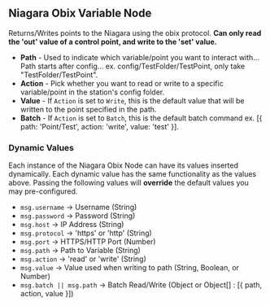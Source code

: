 ## Niagara Obix Variable Node

Returns/Writes points to the Niagara using the obix protocol. **Can only read the 'out' value of a control point, and write to the 'set' value.**

- **Path** - Used to indicate which variable/point you want to interact with... Path starts after config... ex. config/TestFolder/TestPoint, only take "TestFolder/TestPoint".
- **Action** - Pick whether you want to read or write to a specific variable/point in the station's config folder.
- **Value** - If `Action` is set to `Write`, this is the default value that will be written to the point specified in the path.
- **Batch** - If `Action` is set to `Batch`, this is the default batch command ex. [{ path: 'Point/Test', action: 'write', value: 'test' }].

### Dynamic Values

Each instance of the Niagara Obix Node can have its values inserted dynamically. Each dynamic value has the same functionality as the values above. Passing the following values will **override** the default values you may pre-configured.

- `msg.username` -> Username (String)
- `msg.password` -> Password (String)
- `msg.host` -> IP Address (String)
- `msg.protocol` -> 'https' or 'http' (String)
- `msg.port` -> HTTPS/HTTP Port (Number)
- `msg.path` -> Path to Variable (String)
- `msg.action` -> 'read' or 'write' (String)
- `msg.value` -> Value used when writing to path (String, Boolean, or Number)
- `msg.batch || msg.path` -> Batch Read/Write (Object or Object[] : [{ path, action, value }])

